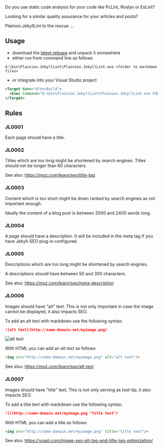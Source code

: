 
Do you use static code analysis for your code like PcLint, Roslyn or EsLint?

Looking for a similar quality assurance for your articles and posts?

Plainion.JekyllLint to the rescue ...

## Usage

- download the [latest release](https://github.com/plainionist/Plainion.JekyllLint/releases) and unpack it somewhere
- either run from command line as follows

```
d:\bin\Plainion.JekyllLint\Plainion.JekyllLint.exe <folder to markdown files>
```

- or integrate into your Visual Studio project

```xml
<Target Name="AfterBuild">  
  <Exec Command="D:\bin\Plainion.JekyllLint\Plainion.JekyllLint.exe FOLDER_TO_MARKDOWN_FILES" />
</Target>  
```

## Rules

### JL0001

Each page should have a title.

### JL0002

Titles which are too long might be shortened by search engines. 
Titles should not be longer than 60 characters.

See also: <https://moz.com/learn/seo/title-tag>

### JL0003

Content which is too short might be down ranked by search engines as not important enough.

Ideally the content of a blog post is between 2000 and 2400 words long.


### JL0004

A page should have a description. It will be included in the meta tag if you have Jekyll-SEO plug-in configured.

### JL0005

Descriptions which are too long might be shortened by search engines. 

A descriptions should have between 50 and 300 characters.

See also: <https://moz.com/learn/seo/meta-description>

### JL0006

Images should have "alt" text. This is not only important in case the image cannot be
displayed, it also impacts SEO.

To add an alt text with markdown use the following syntax:

```MarkDown
![alt text](http://some-domain.net/myimage.png)
```
![alt text](http://some-domain.net/myimage.png)

With HTML you can add an alt text as follows

```HTML
<img src="http://some-domain.net/myimage.png" alt="alt text"/>
```

See also: <https://moz.com/learn/seo/alt-text>

### JL0007

Images should have "title" text. This is not only serving as tool-tip, it also impacts SEO.

To add a title text with markdown use the following syntax:

```MarkDown
![](http://some-domain.net/myimage.png "title text")
```

With HTML you can add a title as follows

```HTML
<img src="http://some-domain.net/myimage.png" title="title text"/>
```

See also: <https://yoast.com/image-seo-alt-tag-and-title-tag-optimization/>
